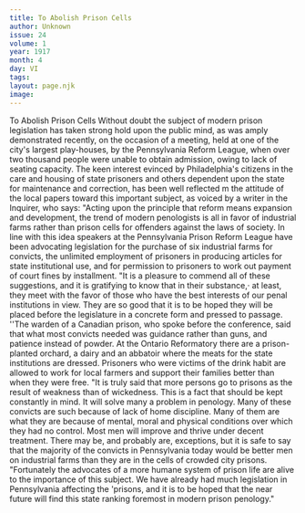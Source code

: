 ```yaml
---
title: To Abolish Prison Cells
author: Unknown
issue: 24
volume: 1
year: 1917
month: 4
day: VI
tags:
layout: page.njk
image:
---
```

To Abolish Prison Cells   Without doubt the subject of modern prison legislation has taken strong hold upon the public mind, as was amply demonstrated recently, on the occasion of a meeting, held at one of the city's largest play-houses, by the Pennsylvania Reform League, when over two thousand people were unable to obtain admission, owing to lack of seating capacity.   The keen interest evinced by Philadelphia's citizens in the care and housing of state prisoners and others dependent upon the state for maintenance and correction, has been well reflected m the attitude of the local papers toward this important subject, as voiced by a writer in the Inquirer, who says:   "Acting upon the principle that reform means expansion and development, the trend of modern penologists is all in favor of industrial farms rather than prison cells for offenders against the laws of society. In line with this idea speakers at the Pennsylvania Prison Reform League have been advocating legislation for the purchase of six industrial farms for convicts, the unlimited employment of prisoners in producing articles for state institutional use, and for permission to prisoners to work out payment of court fines by installment.   "It is a pleasure to commend all of these suggestions, and it is gratifying to know that in their substance,· at least, they meet with the favor of those who have the best interests of our penal institutions in view. They are so good that it is to be hoped they will be placed before the legislature in a concrete form and pressed to passage.   ''The warden of a Canadian prison, who spoke before the conference, said that what most convicts needed was guidance rather than guns, and patience instead of powder. At the Ontario Reformatory there are a prison-planted orchard, a dairy and an abbatoir where the meats for the state institutions are dressed. Prisoners who were victims of the drink habit are allowed to work for local farmers and support their families better than when they were free.   "It is truly said that more persons go to  prisons as the result of weakness than of wickedness. This is a fact that should be kept constantly in mind. It will solve many a problem in penology. Many of these convicts are such because of lack of home discipline. Many of them are what they are because of mental, moral and physical conditions over which they had no control. Most men will improve and thrive under decent treatment. There may be, and probably are, exceptions, but it is safe to say that the majority of the convicts in Pennsylvania today would be better men on industrial farms than they are in the cells of crowded city prisons.   "Fortunately the advocates of a more humane system of prison life are alive to the importance of this subject. We have already had much legislation in Pennsylvania affecting the 'prisons, and it is to be hoped that the near future will find this state ranking foremost in modern prison penology."      




